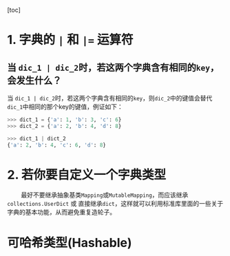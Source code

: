[toc]





# 1. 字典的 `|` 和 `|=` 运算符
## 当 `dic_1 | dic_2`时，若这两个字典含有相同的`key`，会发生什么？
当 `dic_1 | dic_2`时，若这两个字典含有相同的`key`，则`dic_2`中的键值会替代`dic_1`中相同的那个key的键值，例证如下：
```py
>>> dict_1 = {'a': 1, 'b': 3, 'c': 6}
>>> dict_2 = {'a': 2, 'b': 4, 'd': 8}

>>> dict_1 | dict_2
{'a': 2, 'b': 4, 'c': 6, 'd': 8}
```

# 2. 若你要自定义一个字典类型
&emsp;&emsp; 最好不要继承抽象基类`Mapping`或`MutableMapping`，而应该继承`collections.UserDict` 或 直接继承`dict`，这样就可以利用标准库里面的一些关于字典的基本功能，从而避免重复造轮子。


# 可哈希类型(Hashable)
